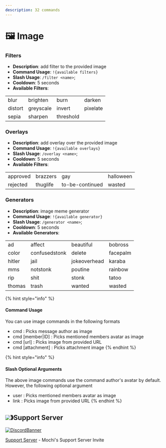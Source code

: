 ```yaml
---
description: 32 commands
---
```


# 🖼 Image

### Filters

* **Description**: add filter to the provided image
* **Command Usage**: `!{available filters}`
* **Slash Usage**: `/filter <name>`;
* **Cooldown**: 5 seconds
* **Available Filters**:

|         |           |           |          |
| ------- | --------- | --------- | -------- |
| blur    | brighten  | burn      | darken   |
| distort | greyscale | invert    | pixelate |
| sepia   | sharpen   | threshold |          |

### Overlays

* **Description**: add overlay over the provided image
* **Command Usage**: `!{available overlays}`
* **Slash Usage**: `/overlay <name>`;
* **Cooldown**: 5 seconds
* **Available Filters**:

|          |          |                 |           |
| -------- | -------- | --------------- | --------- |
| approved | brazzers | gay             | halloween |
| rejected | thuglife | to-be-continued | wasted    |

### Generators

* **Description**: image meme generator
* **Command Usage**: `!{available generator}`
* **Slash Usage**: `/generator <name>`;
* **Cooldown**: 5 seconds
* **Available Generators**:

|        |               |              |          |
| ------ | ------------- | ------------ | -------- |
| ad     | affect        | beautiful    | bobross  |
| color  | confusedstonk | delete       | facepalm |
| hitler | jail          | jokeoverhead | karaba   |
| mms    | notstonk      | poutine      | rainbow  |
| rip    | shit          | stonk        | tatoo    |
| thomas | trash         | wanted       | wasted   |

{% hint style="info" %}
#### Command Usage

You can use image commands in the following formats

* cmd : Picks message author as image
* cmd \[member|ID] : Picks mentioned members avatar as image
* cmd \[url] : Picks image from provided URL
* cmd \[attachment] : Picks attachment image
{% endhint %}

{% hint style="info" %}
#### Slash Optional Arguments

The above image commands use the command author's avatar by default. However, the following optional argument

* user : Picks mentioned members avatar as image
* link : Picks image from provided URL
{% endhint %}

## ![](https://cdn.discordapp.com/emojis/1036083490292244493.png)》Support Server

[![DiscordBanner](https://invidget.switchblade.xyz/uMgS9evnmv)](https://discord.gg/uMgS9evnmv)

[Support Server](https://discord.gg/uMgS9evnmv) - Mochi's Support Server Invite

